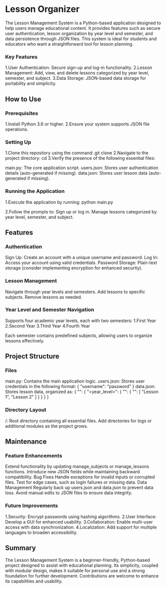 # Lesson Organizer

The Lesson Management System is a Python-based application designed to help users manage educational content. It provides features such as secure user authentication, lesson organization by year level and semester, and data persistence through JSON files. This system is ideal for students and educators who want a straightforward tool for lesson planning.
### Key Features
1.User Authentication: Secure sign-up and log-in functionality.
2.Lesson Management: Add, view, and delete lessons categorized by year level, semester, and subject.
3.Data Storage: JSON-based data storage for portability and simplicity.

## How to Use
### Prerequisites
1.Install Python 3.6 or higher.
2.Ensure your system supports JSON file operations.

### Setting Up
1.Clone this repository using the command: 
git clone <repository-url>
2.Navigate to the project directory: 
cd <project-directory>
3.Verify the presence of the following essential files: 
 
main.py: The core application script.
users.json: Stores user authentication details (auto-generated if missing).
data.json: Stores user lesson data (auto-generated if missing).

### Running the Application
1.Execute the application by running: 
python main.py

2.Follow the prompts to: 
Sign up or log in.
Manage lessons categorized by year level, semester, and subject.

## Features

### Authentication
Sign Up: Create an account with a unique username and password.
Log In: Access your account using valid credentials.
Password Storage: Plain-text storage (consider implementing encryption for enhanced security).

### Lesson Management
Navigate through year levels and semesters.
Add lessons to specific subjects.
Remove lessons as needed.

### Year Level and Semester Navigation
Supports four academic year levels, each with two semesters:
1.First Year
2.Second Year
3.Third Year
4.Fourth Year

Each semester contains predefined subjects, allowing users to organize lessons effectively.

## Project Structure

### Files

main.py: Contains the main application logic.
users.json: Stores user credentials in the following format: 
{
  "username": "password"
}
data.json: Stores lesson data, organized as: 
{
  "<username>": {
    "<year_level>": {
      "<semester>": {
        "<subject>": [
          "Lesson 1",
          "Lesson 2"
        ]
      }
    }
  }
}

### Directory Layout
/: Root directory containing all essential files.
Add directories for logs or additional modules as the project grows.

## Maintenance

### Feature Enhancements
Extend functionality by updating manage_subjects or manage_lessons functions.
Introduce new JSON fields while maintaining backward compatibility.
Bug Fixes
Handle exceptions for invalid inputs or corrupted files.
Test for edge cases, such as login failures or missing data.
Data Management
Regularly back up users.json and data.json to prevent data loss.
Avoid manual edits to JSON files to ensure data integrity.

### Future Improvements
1.Security: Encrypt passwords using hashing algorithms.
2.User Interface: Develop a GUI for enhanced usability.
3.Collaboration: Enable multi-user access with data synchronization.
4.Localization: Add support for multiple languages to broaden accessibility.

## Summary

The Lesson Management System is a beginner-friendly, Python-based project designed to assist with educational planning. Its simplicity, coupled with modular design, makes it suitable for personal use and a strong foundation for further development. Contributions are welcome to enhance its capabilities and usability.

